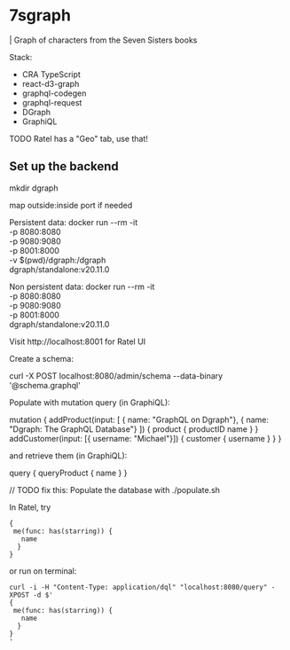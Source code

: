 # 7sgraph

| Graph of characters from the Seven Sisters books

Stack:

* CRA TypeScript
* react-d3-graph
* graphql-codegen
* graphql-request
* DGraph
* GraphiQL

TODO Ratel has a "Geo" tab, use that!

## Set up the backend

mkdir dgraph

map outside:inside port if needed

Persistent data:
docker run --rm -it \
    -p 8080:8080 \
    -p 9080:9080 \
    -p 8001:8000 \
    -v $(pwd)/dgraph:/dgraph \
    dgraph/standalone:v20.11.0

Non persistent data:
docker run --rm -it \
    -p 8080:8080 \
    -p 9080:9080 \
    -p 8001:8000 \
    dgraph/standalone:v20.11.0


Visit http://localhost:8001 for Ratel UI

Create a schema:

curl -X POST localhost:8080/admin/schema --data-binary '@schema.graphql'

Populate with mutation query (in GraphiQL):

mutation {
  addProduct(input: [
    { name: "GraphQL on Dgraph"},
    { name: "Dgraph: The GraphQL Database"}
  ]) {
    product {
      productID
      name
    }
  }
  addCustomer(input: [{ username: "Michael"}]) {
    customer {
      username
    }
  }
}

and retrieve them (in GraphiQL):

query {
  queryProduct {
    name
  }
}


// TODO fix this:
Populate the database with ./populate.sh

In Ratel, try 

```
{
 me(func: has(starring)) {
   name
  }
}
```

or run on terminal:

```
curl -i -H "Content-Type: application/dql" "localhost:8080/query" -XPOST -d $'
{
 me(func: has(starring)) {
   name
  }
}
' 
```